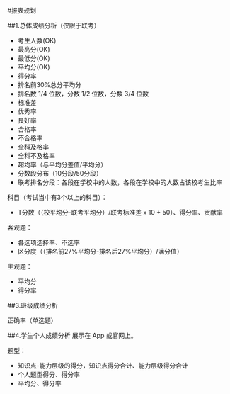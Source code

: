 #报表规划

##1.总体成绩分析（仅限于联考）

* 考生人数(OK)
* 最高分(OK)
* 最低分(OK)
* 平均分(OK)
* 得分率
* 排名前30%总分平均分
* 排名数 1/4 位数，分数 1/2 位数，分数 3/4 位数
* 标准差
* 优秀率
* 良好率
* 合格率
* 不合格率
* 全科及格率
* 全科不及格率
* 超均率（与平均分差值/平均分）
* 分数段分布（10分段/50分段）
* 联考排名分段：各段在学校中的人数，各段在学校中的人数占该校考生比率

科目（考试当中有3个以上的科目）：

* T分数（（校平均分-联考平均分）/联考标准差 x 10 + 50）、得分率、贡献率

客观题：

* 各选项选择率、不选率
* 区分度（（排名前27%平均分-排名后27%平均分）/满分值）

主观题：
* 平均分
* 得分率


##3.班级成绩分析

正确率（单选题）

##4.学生个人成绩分析
展示在 App 或官网上。


题型：
* 知识点-能力层级的得分，知识点得分合计、能力层级得分合计
* 个人题型得分、得分率
* 平均分、得分率
